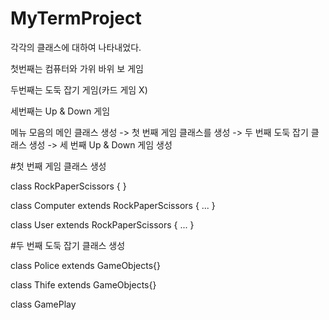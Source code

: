 # MyTermProject

각각의 클래스에 대하여 나타내었다.

첫번째는 컴퓨터와 가위 바위 보 게임

두번째는 도둑 잡기 게임(카드 게임 X)

세번째는 Up & Down 게임 


메뉴 모음의 메인 클래스 생성 -> 첫 번째 게임 클래스를 생성 -> 두 번째 도둑 잡기 클래스 생성 -> 세 번째 Up & Down 게임 생성


#첫 번째 게임 클래스 생성

class RockPaperScissors { }

class Computer extends RockPaperScissors { ... }

class User extends RockPaperScissors { ... }

#두 번째 도둑 잡기 클래스 생성

class Police extends GameObjects{}

class Thife extends  GameObjects{}

class GamePlay
